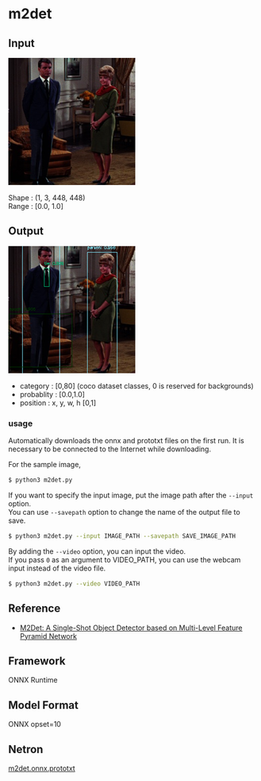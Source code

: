 # m2det

## Input

![Input](couple.jpg)

Shape : (1, 3, 448, 448)  
Range : [0.0, 1.0]

## Output

![Output](output.png)

- category : [0,80] (coco dataset classes, 0 is reserved for backgrounds)  
- probablity : [0.0,1.0]  
- position : x, y, w, h [0,1]  

### usage
Automatically downloads the onnx and prototxt files on the first run.
It is necessary to be connected to the Internet while downloading.

For the sample image,
``` bash
$ python3 m2det.py
```

If you want to specify the input image, put the image path after the `--input` option.  
You can use `--savepath` option to change the name of the output file to save.

```bash
$ python3 m2det.py --input IMAGE_PATH --savepath SAVE_IMAGE_PATH    
```

By adding the `--video` option, you can input the video.   
If you pass `0` as an argument to VIDEO_PATH, you can use the webcam input instead of the video file.
```bash
$ python3 m2det.py --video VIDEO_PATH
```

## Reference

- [M2Det: A Single-Shot Object Detector based on Multi-Level Feature Pyramid Network](https://github.com/qijiezhao/M2Det)

## Framework

ONNX Runtime

## Model Format

ONNX opset=10

## Netron

[m2det.onnx.prototxt](https://netron.app/?url=https://storage.googleapis.com/ailia-models/m2det/m2det.onnx.prototxt)
